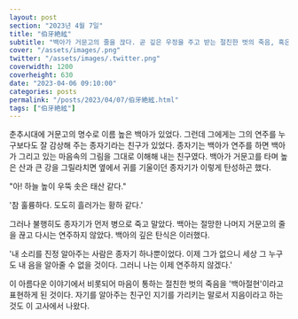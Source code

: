 ```yaml
---
layout: post
section: "2023년 4월 7일"
title: "伯牙絶絃"
subtitle: "백아가 거문고의 줄을 끊다. 곧 깊은 우정을 주고 받는 절친한 벗의 죽음, 혹은 그 죽음을 슬퍼함을 뜻하는 말이다."
cover: "/assets/images/.png"
twitter: "/assets/images/.twitter.png"
coverwidth: 1200
coverheight: 630
date: "2023-04-06 09:10:00"
categories: posts
permalink: "/posts/2023/04/07/伯牙絶絃.html"
tags: ["伯牙絶絃"]
---
```


춘추시대에 거문고의 명수로 이름 높은 백아가 있었다. 그런데 그에게는 그의 연주를 누구보다도 잘 감상해 주는 종자기라는 친구가 있었다. 종자기는 백아가 연주를 하면 백아가 그리고 있는 마음속의 그림을 그대로 이해해 내는 친구였다. 백아가 거문고를 타며 높은 산과 큰 강을 그릴라치면 옆에서 귀를 기울이던 종자기가 이렇게 탄성하곤 했다.

"아! 하늘 높이 우뚝 솟은 태산 같다."

'참 훌륭하다. 도도히 흘러가는 황하 같다.'

그러나 불행히도 종자기가 먼저 병으로 죽고 말았다. 백아는 절망한 나머지 거문고의 줄을 끊고 다시는 연주하지 않았다. 백아의 깊은 탄식은 이러했다.

'내 소리를 진정 알아주는 사람은 종자기 하나뿐이었다. 이제 그가 없으니 세상 그 누구도 내 음을 알아줄 수 없을 것이다. 그러니 나는 이제 연주하지 않겠다.'

이 아름다운 이야기에서 비롯되어 마음이 통하는 절친한 벗의 죽음을 '백아절현'이라고 표현하게 된 것이다. 자기를 알아주는 친구인 지기를 가리키는 말로서 지음이라고 하는 것도 이 고사에서 나왔다.
